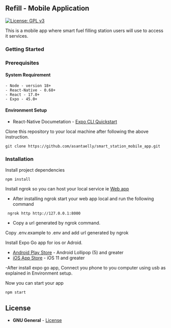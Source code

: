 ## Refill - Mobile Application
[![License: GPL v3](https://img.shields.io/badge/License-GPLv3-blue.svg)](https://www.gnu.org/licenses/gpl-3.0)

This is a mobile app where smart fuel filling station users will use to access it services.

### Getting Started


### Prerequisites

#### System Requirement

    - Node - version 18+
    - React-Native - 0.68+
    - React - 17.0+
    - Expo - 45.0+


#### Environment Setup

- React-Native Documetation - [Expo CLI Quickstart](https://reactnative.dev/docs/environment-setup)

Clone this repository to your local machine after following the above instruction.

```
git clone https://github.com/asantaelly/smart_station_mobile_app.git
```

### Installation

Install project dependencies

```
npm install
```

Install ngrok so you can host your local service ie [Web app](https://github.com/asantaelly/smart_station_web_app)

  - After installing ngrok start your web app local and run the following command
  
  ```
   ngrok http http://127.0.0.1:8000
  ```
  - Copy a url generated by ngrok command.
 
Copy .env.example to .env and add url generated by ngrok
  
Install Expo Go app for ios or Adroid.

- [Android Play Store](https://play.google.com/store/apps/details?id=host.exp.exponent) - Android Lollipop (5) and greater
- [iOS App Store](https://apps.apple.com/app/expo-go/id982107779) -  iOS 11 and greater

 
 -After install expo go app, Connect you phone to you computer using usb as explained in Environment setup.
 
 Now you can start your app
 ```
 npm start
 ```

## License

* **GNU General** - [License](https://github.com/asantaelly/smart_station_mobile_app/blob/main/LICENSE.md) 

